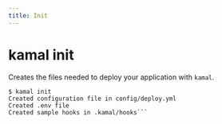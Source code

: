 ```yaml
---
title: Init
---
```


# kamal init

Creates the files needed to deploy your application with `kamal`.

```
$ kamal init
Created configuration file in config/deploy.yml
Created .env file
Created sample hooks in .kamal/hooks```
```
